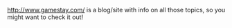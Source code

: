 <a href="http://www.gamestay.com/" target="_blank">http://www.gamestay.com/</a> is a blog/site with info on all those topics, so you might want to check it out!